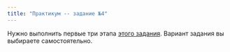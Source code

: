 ```yaml
---
title: "Практикум -- задание №4"
---
```


Нужно выполнить первые три этапа [этого задания](/project/statement.html).
Вариант задания вы выбираете самостоятельно.
